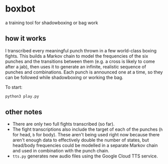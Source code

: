 # boxbot

a training tool for shadowboxing or bag work

## how it works

I transcribed every meaningful punch thrown in a few world-class boxing fights. This builds a Markov chain to model the frequencies of the six punches and the transitions between them (e.g. a cross is likely to come after a jab), then uses it to generate an infinite, realistic sequence of punches and combinations. Each punch is announced one at a time, so they can be followed while shadowboxing or working the bag.

To start:

```sh
python3 play.py
```

## other notes

- There are only two full fights transcribed (so far).
- The fight transcriptions also include the target of each of the punches (`h` for head, `b` for body). These aren't being used right now because there aren't enough data to effectively double the number of states, but head/body frequencies could be modelled in a separate Markov chain and used in combination with the punch chain.
- `tts.py` generates new audio files using the Google Cloud TTS service.
